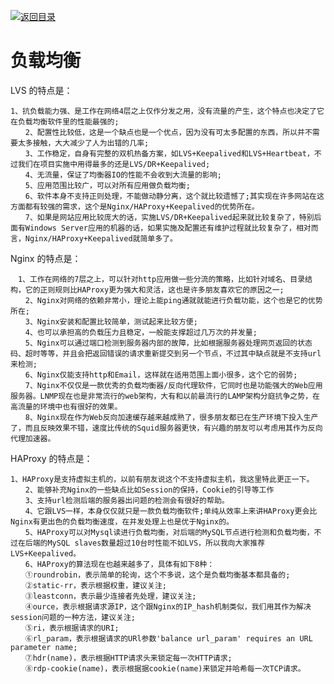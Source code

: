 [![返回目录](https://parg.co/Udx)](https://parg.co/UdT)

# 负载均衡

LVS 的特点是：

    1、抗负载能力强、是工作在网络4层之上仅作分发之用，没有流量的产生，这个特点也决定了它在负载均衡软件里的性能最强的;
    　　2、配置性比较低，这是一个缺点也是一个优点，因为没有可太多配置的东西，所以并不需要太多接触，大大减少了人为出错的几率;
    　　3、工作稳定，自身有完整的双机热备方案，如LVS+Keepalived和LVS+Heartbeat，不过我们在项目实施中用得最多的还是LVS/DR+Keepalived;
    　　4、无流量，保证了均衡器IO的性能不会收到大流量的影响;
    　　5、应用范围比较广，可以对所有应用做负载均衡;
    　　6、软件本身不支持正则处理，不能做动静分离，这个就比较遗憾了;其实现在许多网站在这方面都有较强的需求，这个是Nginx/HAProxy+Keepalived的优势所在。
    　　7、如果是网站应用比较庞大的话，实施LVS/DR+Keepalived起来就比较复杂了，特别后面有Windows Server应用的机器的话，如果实施及配置还有维护过程就比较复杂了，相对而言，Nginx/HAProxy+Keepalived就简单多了。

Nginx 的特点是：

    　1、工作在网络的7层之上，可以针对http应用做一些分流的策略，比如针对域名、目录结构，它的正则规则比HAProxy更为强大和灵活，这也是许多朋友喜欢它的原因之一;
    　　2、Nginx对网络的依赖非常小，理论上能ping通就就能进行负载功能，这个也是它的优势所在;
    　　3、Nginx安装和配置比较简单，测试起来比较方便;
    　　4、也可以承担高的负载压力且稳定，一般能支撑超过几万次的并发量;
    　　5、Nginx可以通过端口检测到服务器内部的故障，比如根据服务器处理网页返回的状态码、超时等等，并且会把返回错误的请求重新提交到另一个节点，不过其中缺点就是不支持url来检测;
    　　6、Nginx仅能支持http和Email，这样就在适用范围上面小很多，这个它的弱势;
    　　7、Nginx不仅仅是一款优秀的负载均衡器/反向代理软件，它同时也是功能强大的Web应用服务器。LNMP现在也是非常流行的web架构，大有和以前最流行的LAMP架构分庭抗争之势，在高流量的环境中也有很好的效果。
    　　8、Nginx现在作为Web反向加速缓存越来越成熟了，很多朋友都已在生产环境下投入生产了，而且反映效果不错，速度比传统的Squid服务器更快，有兴趣的朋友可以考虑用其作为反向代理加速器。

HAProxy 的特点是：

    1、HAProxy是支持虚拟主机的，以前有朋友说这个不支持虚拟主机，我这里特此更正一下。
    　　2、能够补充Nginx的一些缺点比如Session的保持，Cookie的引导等工作
    　　3、支持url检测后端的服务器出问题的检测会有很好的帮助。
    　　4、它跟LVS一样，本身仅仅就只是一款负载均衡软件;单纯从效率上来讲HAProxy更会比Nginx有更出色的负载均衡速度，在并发处理上也是优于Nginx的。
    　　5、HAProxy可以对Mysql读进行负载均衡，对后端的MySQL节点进行检测和负载均衡，不过在后端的MySQL slaves数量超过10台时性能不如LVS，所以我向大家推荐LVS+Keepalived。
    　　6、HAProxy的算法现在也越来越多了，具体有如下8种：
    　　①roundrobin，表示简单的轮询，这个不多说，这个是负载均衡基本都具备的;
    　　②static-rr，表示根据权重，建议关注;
    　　③leastconn，表示最少连接者先处理，建议关注;
    　　④ource，表示根据请求源IP，这个跟Nginx的IP_hash机制类似，我们用其作为解决session问题的一种方法，建议关注;
    　　⑤ri，表示根据请求的URI;
    　　⑥rl_param，表示根据请求的URl参数'balance url_param' requires an URL parameter name;
    　　⑦hdr(name)，表示根据HTTP请求头来锁定每一次HTTP请求;
    　　⑧rdp-cookie(name)，表示根据据cookie(name)来锁定并哈希每一次TCP请求。
